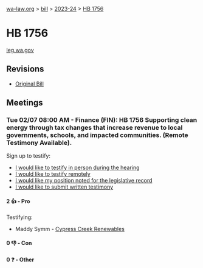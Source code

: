 [wa-law.org](/) > [bill](/bill/) > [2023-24](/bill/2023-24/) > [HB 1756](/bill/2023-24/hb/1756/)

# HB 1756
[leg.wa.gov](https://app.leg.wa.gov/billsummary?BillNumber=1756&Year=2023&Initiative=false)

## Revisions
* [Original Bill](1/)

## Meetings
### Tue 02/07 08:00 AM - Finance (FIN): HB 1756 Supporting clean energy through tax changes that increase revenue to local governments, schools, and impacted communities. (Remote Testimony Available).
Sign up to testify:
* [I would like to testify in person during the hearing](https://app.leg.wa.gov/csi/Testifier/Add?chamber=House&mId=30646&aId=151182&caId=21312&tId=1)
* [I would like to testify remotely](https://app.leg.wa.gov/csi/Testifier/Add?chamber=House&mId=30646&aId=151182&caId=21312&tId=2)
* [I would like my position noted for the legislative record](https://app.leg.wa.gov/csi/Testifier/Add?chamber=House&mId=30646&aId=151182&caId=21312&tId=3)
* [I would like to submit written testimony](https://app.leg.wa.gov/csi/Testifier/Add?chamber=House&mId=30646&aId=151182&caId=21312&tId=4)

#### 2 👍 - Pro
Testifying:
* Maddy Symm - [Cypress Creek Renewables](/org/cypress_creek_renewables/)

#### 0 👎 - Con

#### 0 ❓ - Other
